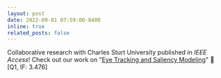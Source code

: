 ```yaml
---
layout: post
date: 2022-09-01 07:59:00-0400
inline: true
related_posts: false
---
```


Collaborative research with Charles Sturt University published in _IEEE Access_! Check out our work on "[Eye Tracking and Saliency Modeling](https://ieeexplore.ieee.org/abstract/document/9887942)" :eyes: [Q1, IF: 3.476]
